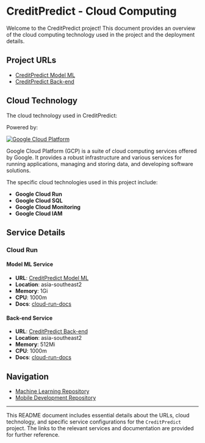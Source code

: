 # CreditPredict - Cloud Computing

Welcome to the CreditPredict project! This document provides an overview of the cloud computing technology used in the project and the deployment details.

## Project URLs

- [CreditPredict Model ML](https://creditapp-64tbubeb5q-et.a.run.app/)
- [CreditPredict Back-end](https://creditapp-backend-64tbubeb5q-et.a.run.app/)

## Cloud Technology
The cloud technology used in CreditPredict:

Powered by:

[![Google Cloud Platform](https://upload.wikimedia.org/wikipedia/commons/5/51/Google_Cloud_logo.svg)](https://cloud.google.com)

Google Cloud Platform (GCP) is a suite of cloud computing services offered by Google. It provides a robust infrastructure and various services for running applications, managing and storing data, and developing software solutions.

The specific cloud technologies used in this project include:
- **Google Cloud Run**
- **Google Cloud SQL** 
- **Google Cloud Monitoring** 
- **Google Cloud IAM** 

## Service Details

### Cloud Run

#### Model ML Service

- **URL**: [CreditPredict Model ML](https://creditapp-64tbubeb5q-et.a.run.app/)
- **Location**: asia-southeast2
- **Memory**: 1Gi
- **CPU**: 1000m
- **Docs**: [cloud-run-docs](#)

#### Back-end Service

- **URL**: [CreditPredict Back-end](https://creditapp-backend-64tbubeb5q-et.a.run.app/)
- **Location**: asia-southeast2
- **Memory**: 512Mi
- **CPU**: 1000m
- **Docs**: [cloud-run-docs](#)

## Navigation
- [Machine Learning Repository](https://github.com/Jafarrrr25/CapstoneML)
- [Mobile Development Repository](https://github.com/tookxedo/CreditPredict)
  
---

This README document includes essential details about the URLs, cloud technology, and specific service configurations for the `CreditPredict` project. The links to the relevant services and documentation are provided for further reference.
